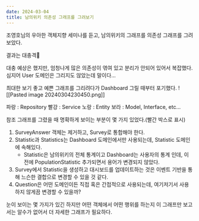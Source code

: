 ```yaml
---
date: 2024-03-04
title: 남의위키 의존성 그래프를 그려보기
---
```


조영호님의 우아한 객체지향 세미나를 듣고, 남의위키의 그래프를 의존성 그래프를 그려보았다.

결과는 대충격🤯

대충 예상은 했지만, 엄청나게 많은 의존성이 엮여 있고 분리가 안되어 있어서 복잡했다.
심지어 User 도메인은 그리지도 않았는데 말이다...

최대한 보기 좋고 예쁜 그래프를 그리려다가 Dashboard 그릴 때부터 포기했다.
![[Pasted image 20240304230450.png]]

파랑 : Repository
빨강 : Service
노랑 : Entity
보라 : Model, Interface, etc...

참조 그래프를 그렸을 때 명확하게 보이는 부분이 몇 가지 있었다.(빨간 박스로 표시)

1. SurveyAnswer 객체는 제거하고, Survey로 통합해야 한다.
2. Statistic과 Statistics는 Dashboard 도메인에서만 사용되는데, Statistic 도메인에 속해있다.
	- Statistic은 남의위키의 전체 통계이고 Dashboard는 사용자의 통계 인데, 이전에 PopulationStatistic 추가되면서 용어가 변경되지 않았다.
3. Survey에서 Statistic을 생성하고 대시보드를 업데이트하는 것은 이벤트 기반을 통해 느슨한 결합으로 변경할 수 있을 것 같다.
4. Question은 어떤 도메인이든 직접 혹은 간접적으로 사용되는데, 여기저기서 사용하지 않게끔 변경할 수 있을까?


눈이 보이는 몇 가지가 있긴 하지만 어떤 객체에서 어떤 행위를 하는지 이 그래프만 보고서는 알수가 없어서 더 자세한 그래프가 필요하다.




